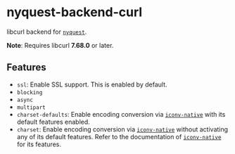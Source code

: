 <div class="rustdoc-hidden">

# nyquest-backend-curl

</div>

libcurl backend for [`nyquest`].

**Note**: Requires libcurl **7.68.0** or later.

## Features

- `ssl`: Enable SSL support. This is enabled by default.
- `blocking`
- `async`
- `multipart`
- `charset-defaults`: Enable encoding conversion via [`iconv-native`] with its default features
  enabled.
- `charset`: Enable encoding conversion via [`iconv-native`] without activating any of its default
  features. Refer to the documentation of [`iconv-native`] for its features.

[`nyquest`]: https://docs.rs/nyquest
[`iconv-native`]: https://crates.io/crates/iconv-native
